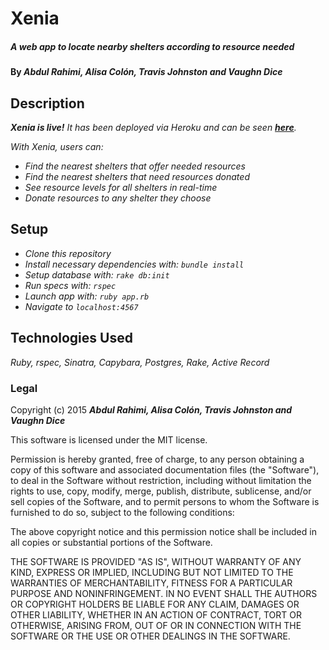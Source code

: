 # Xenia

##### _A web app to locate nearby shelters according to resource needed_

#### By **_Abdul Rahimi, Alisa Colón, Travis Johnston and Vaughn Dice_**

## Description

_**Xenia is live!** It has been deployed via Heroku and can be seen [**here**](https://xenia.herokuapp.com/)._

_With Xenia, users can:_
* _Find the nearest shelters that offer needed resources_
* _Find the nearest shelters that need resources donated_
* _See resource levels for all shelters in real-time_
* _Donate resources to any shelter they choose_

## Setup

* _Clone this repository_
* _Install necessary dependencies with: `bundle install`_
* _Setup database with: `rake db:init`_
* _Run specs with: `rspec`_
* _Launch app with: `ruby app.rb`_
* _Navigate to `localhost:4567`_

## Technologies Used

_Ruby, rspec, Sinatra, Capybara, Postgres, Rake, Active Record_

### Legal

Copyright (c) 2015 **_Abdul Rahimi, Alisa Colón, Travis Johnston and Vaughn Dice_**

This software is licensed under the MIT license.

Permission is hereby granted, free of charge, to any person obtaining a copy
of this software and associated documentation files (the "Software"), to deal
in the Software without restriction, including without limitation the rights
to use, copy, modify, merge, publish, distribute, sublicense, and/or sell
copies of the Software, and to permit persons to whom the Software is
furnished to do so, subject to the following conditions:

The above copyright notice and this permission notice shall be included in
all copies or substantial portions of the Software.

THE SOFTWARE IS PROVIDED "AS IS", WITHOUT WARRANTY OF ANY KIND, EXPRESS OR
IMPLIED, INCLUDING BUT NOT LIMITED TO THE WARRANTIES OF MERCHANTABILITY,
FITNESS FOR A PARTICULAR PURPOSE AND NONINFRINGEMENT. IN NO EVENT SHALL THE
AUTHORS OR COPYRIGHT HOLDERS BE LIABLE FOR ANY CLAIM, DAMAGES OR OTHER
LIABILITY, WHETHER IN AN ACTION OF CONTRACT, TORT OR OTHERWISE, ARISING FROM,
OUT OF OR IN CONNECTION WITH THE SOFTWARE OR THE USE OR OTHER DEALINGS IN
THE SOFTWARE.
